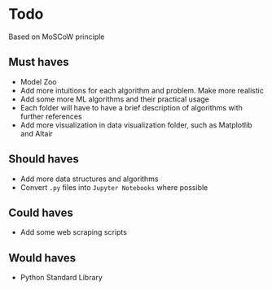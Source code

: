 # Todo

Based on MoSCoW principle

## Must haves

* Model Zoo
* Add more intuitions for each algorithm and problem. Make more realistic
* Add some more ML algorithms and their practical usage
* Each folder will have to have a brief description of algorithms with further references
* Add more visualization in data visualization folder, such as Matplotlib and Altair

## Should haves

* Add more data structures and algorithms
* Convert ```.py``` files into ```Jupyter Notebooks``` where possible

## Could haves

* Add some web scraping scripts

## Would haves

* Python Standard Library
